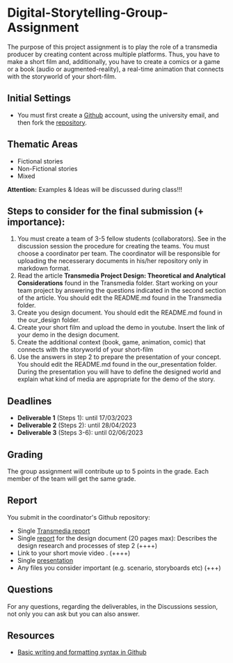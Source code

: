 # Digital-Storytelling-Group-Assignment

The purpose of this project assignment is to play the role of a transmedia producer by creating content across multiple platforms. Thus, you have to make a short film and, additionally, you have to create a comics or a game or a book (audio or augmented-reality), a real-time animation that connects with the storyworld of your short-film.

## Initial Settings
- You must first create a [Github](https://github.com/) account, using the university email, and then fork the [repository](https://github.com/merkourisa/Digital-Storytelling-Group-Assignment).

## Thematic Areas
- Fictional stories
- Non-Fictional stories
- Mixed

**Attention:** Examples & Ideas will be discussed during class!!!

## Steps to consider for the final submission (+ importance):
1.	You must create a team of 3-5 fellow students (collaborators). See in the discussion session the procedure for creating the teams. You must choose a coordinator per team. The coordinator will be responsible for uploading the necesserary documents in his/her repository only in markdown format.
2.	Read the article **Transmedia Project Design: Theoretical and Analytical Considerations** found in the Transmedia folder. Start working on your team project by answering the questions indicated in the second section of the article. You should edit the README.md found in the Transmedia folder.
3. Create you design document. You should edit the README.md found in the our_design folder.
4. Create your short film and upload the demo in youtube. Insert the link of your demo in the design document.
5. Create the additional context (book, game, animation, comic) that connects with the storyworld of your short-film 
6. Use the answers in step 2 to prepare the presentation of your concept. You should edit the README.md found in the our_presentation folder. During the presentation you will have to define the designed world and explain what kind of media are appropriate for the demo of the story.

## Deadlines
- **Deliverable 1**  (Steps 1):     until 17/03/2023
- **Deliverable 2**  (Steps 2):     until 28/04/2023
- **Deliverable 3**  (Steps 3-6):   until 02/06/2023

## Grading 
The group assignment will contribute up to 5 points in the grade. Each member of the team will get the same grade.

## Report
You submit in the coordinator's Github repository:
- Single [Transmedia report](Transmedia/README.md)
- Single [report](our_report/README.md) for the design document (20 pages max): Describes the design research and processes of step 2 (++++)
- Link to your short movie video . (++++)
- Single [presentation](our_presentation/README.md)
- Any files you consider important (e.g. scenario, storyboards  etc) (+++)

## Questions

For any questions, regarding the deliverables, in the Discussions session, not only you can ask but you can also answer. 

## Resources

- [Basic writing and formatting syntax in Github](https://docs.github.com/en/get-started/writing-on-github/getting-started-with-writing-and-formatting-on-github/basic-writing-and-formatting-syntax)

